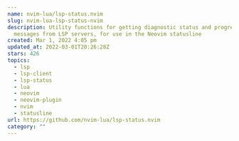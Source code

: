 ```yaml
---
name: nvim-lua/lsp-status.nvim
slug: nvim-lua-lsp-status-nvim
description: Utility functions for getting diagnostic status and progress
  messages from LSP servers, for use in the Neovim statusline
created: Mar 1, 2022 4:05 pm
updated_at: 2022-03-01T20:26:28Z
stars: 426
topics:
  - lsp
  - lsp-client
  - lsp-status
  - lua
  - neovim
  - neovim-plugin
  - nvim
  - statusline
url: https://github.com/nvim-lua/lsp-status.nvim
category: ""
---
```

